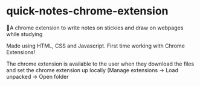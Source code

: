 # quick-notes-chrome-extension
📝A chrome extension to write notes on stickies and draw on webpages while studying

Made using HTML, CSS and Javascript. First time working with Chrome Extensions!

The chrome extension is available to the user when they download the files and set the chrome extension up locally (Manage extensions -> Load unpacked -> Open folder
